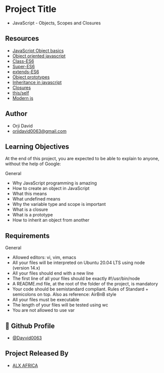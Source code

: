 
# Project Title
- JavaScript - Objects, Scopes and Closures

## Resources

 - [JavaScript Object basics](https://intranet.alxswe.com/rltoken/dsSkBB-Cj0tqUFL8eOZLLQ)
  - [Object oriented javascript](https://intranet.alxswe.com/rltoken/qqgqdyHPzUZkKQ5UMnw2MQ)
  - [Class-ES6](https://intranet.alxswe.com/rltoken/NEm-UViCThD5hfq_3Lj9Hg)
  - [Super-ES6](https://intranet.alxswe.com/rltoken/_cxdVKsdqPWbbp2cHtQSbQ)
  - [extends-ES6](https://intranet.alxswe.com/rltoken/6wdl6Bc5yjBplpiZKmr6Zw)
  - [Object prototypes](https://intranet.alxswe.com/rltoken/NiBbDiOlfhfUf4eIigglIw)
  - [Inheritance in javascript](https://intranet.alxswe.com/rltoken/qqgqdyHPzUZkKQ5UMnw2MQ)
  - [Closures](https://intranet.alxswe.com/rltoken/CybTMKEDNdTdU99kx_OXgQ)
  - [this/self](https://intranet.alxswe.com/rltoken/XcOkisoKPud4faDDkLMABw)
  - [Modern js](https://intranet.alxswe.com/rltoken/rU_q2J3qGWfvTYNllW8JnA)
## Author

- Orji David 
- orjidavid0063@gmail.com


## Learning Objectives

At the end of this project, you are expected to be able to explain to anyone, without the help of Google:

General

- Why JavaScript programming is amazing
- How to create an object in JavaScript
- What this means
- What undefined means
- Why the variable type and scope is important
- What is a closure
- What is a prototype
- How to inherit an object from another

## Requirements

General

- Allowed editors: vi, vim, emacs
- All your files will be interpreted on Ubuntu 20.04 LTS using node (version 14.x)
- All your files should end with a new line
- The first line of all your files should be exactly #!/usr/bin/node
- A README.md file, at the root of the folder of the project, is mandatory
- Your code should be semistandard compliant. Rules of Standard + semicolons on top. Also as reference: AirBnB style
- All your files must be executable
- The length of your files will be tested using wc
- You are not allowed to use var
## 🔗 Github Profile
- [@Dayvid0063](https://github.com/Dayvid0063)


## Project Released By

- [ALX AFRICA](https://www.alxafrica.com/)
